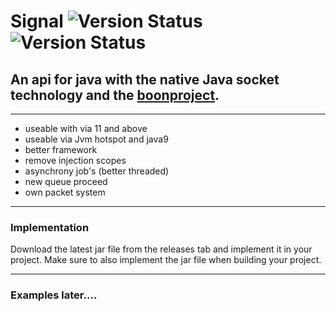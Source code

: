 # Signal ![Version Status ](https://img.shields.io/badge/JDK-11-red?style=for-the-badge) ![Version Status ](https://img.shields.io/badge/RELEASE-v0.2.4-blue?style=for-the-badge)

## An api for java with the native Java socket technology and the [boonproject](https://github.com/boonproject/boon).

________________________________________

- useable with via 11 and above
- useable via Jvm hotspot and java9
- better framework
- remove injection scopes
- asynchrony job's (better threaded)
- new queue proceed
- own packet system

________________________________________

### Implementation

Download the latest jar file from the releases tab and implement it in your project. Make sure to also implement the jar
file when building your project.
________________________________________

### Examples later....
